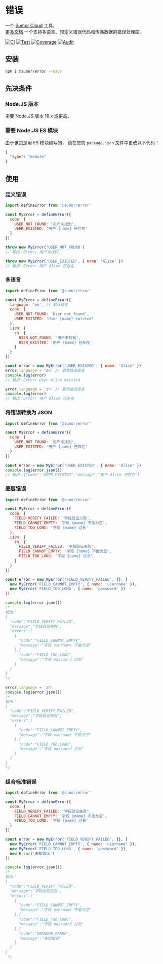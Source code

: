 # 错误

一个 [Sumor Cloud](https://sumor.cloud) 工具。  
[更多文档](https://sumor.cloud/error)
一个支持多语言、预定义错误代码和传递数据的错误处理库。

[![CI](https://github.com/sumor-cloud/error/actions/workflows/ci.yml/badge.svg)](https://github.com/sumor-cloud/error/actions/workflows/ci.yml)
[![Test](https://github.com/sumor-cloud/error/actions/workflows/ut.yml/badge.svg)](https://github.com/sumor-cloud/error/actions/workflows/ut.yml)
[![Coverage](https://github.com/sumor-cloud/error/actions/workflows/coverage.yml/badge.svg)](https://github.com/sumor-cloud/error/actions/workflows/coverage.yml)
[![Audit](https://github.com/sumor-cloud/error/actions/workflows/audit.yml/badge.svg)](https://github.com/sumor-cloud/error/actions/workflows/audit.yml)

## 安装

```bash
npm i @sumor/error --save
```

## 先决条件

### Node.JS 版本

需要 Node.JS 版本 16.x 或更高。

### 需要 Node.JS ES 模块

由于该包是用 ES 模块编写的，
请在您的 `package.json` 文件中更改以下代码：

```json
{
  "type": "module"
}
```

## 使用

### 定义错误

```js
import defineError from '@sumor/error'

const MyError = defineError({
  code: {
    USER_NOT_FOUND: '用户未找到',
    USER_EXISTED: '用户 {name} 已存在'
  }
})

throw new MyError('USER_NOT_FOUND')
// 输出：Error: 用户未找到

throw new MyError('USER_EXISTED', { name: 'Alice' })
// 输出：Error: 用户 Alice 已存在
```

### 多语言

```js
import defineError from '@sumor/error'

const MyError = defineError({
  language: 'en', // 默认语言
  code: {
    USER_NOT_FOUND: 'User not found',
    USER_EXISTED: 'User {name} existed'
  },
  i18n: {
    zh: {
      USER_NOT_FOUND: '用户未找到',
      USER_EXISTED: '用户 {name} 已存在'
    }
  }
})

const error = new MyError('USER_EXISTED', { name: 'Alice' })
error.language = 'en' // 更改错误语言
console.log(error)
// 输出：Error: User Alice existed

error.language = 'zh' // 更改错误语言
console.log(error)
// 输出：Error: 用户 Alice 已存在
```

### 将错误转换为 JSON

```js
import defineError from '@sumor/error'

const MyError = defineError({
  code: {
    USER_NOT_FOUND: '用户未找到',
    USER_EXISTED: '用户 {name} 已存在'
  }
})

const error = new MyError('USER_EXISTED', { name: 'Alice' })
console.log(error.json())
// 输出：{"code":"USER_EXISTED","message":"用户 Alice 已存在"}
```

### 底层错误

```js
import defineError from '@sumor/error'

const MyError = defineError({
  code: {
    FIELD_VERIFY_FAILED: '字段验证失败',
    FIELD_CANNOT_EMPTY: '字段 {name} 不能为空',
    FIELD_TOO_LONG: '字段 {name} 过长'
  },
  i18n: {
    zh: {
      FIELD_VERIFY_FAILED: '字段验证失败',
      FIELD_CANNOT_EMPTY: '字段 {name} 不能为空',
      FIELD_TOO_LONG: '字段 {name} 过长'
    }
  }
})

const error = new MyError('FIELD_VERIFY_FAILED', {}, [
  new MyError('FIELD_CANNOT_EMPTY', { name: 'username' }),
  new MyError('FIELD_TOO_LONG', { name: 'password' })
])

console.log(error.json())
/* 
输出：
{
  "code":"FIELD_VERIFY_FAILED",
  "message":"字段验证失败",
  "errors":[
    {
      "code":"FIELD_CANNOT_EMPTY",
      "message":"字段 username 不能为空"
    },{
      "code":"FIELD_TOO_LONG",
      "message":"字段 password 过长"
    }
  ]
}
*/

error.language = 'zh'
console.log(error.json())
/*
输出：
{
  "code":"FIELD_VERIFY_FAILED",
  "message":"字段验证失败",
  "errors":[
    {
      "code":"FIELD_CANNOT_EMPTY",
      "message":"字段 username 不能为空"
    },{
      "code":"FIELD_TOO_LONG",
      "message":"字段 password 过长"
    }
  ]
}
*/
```

### 组合标准错误

```js
import defineError from '@sumor/error'

const MyError = defineError({
  code: {
    FIELD_VERIFY_FAILED: '字段验证失败',
    FIELD_CANNOT_EMPTY: '字段 {name} 不能为空',
    FIELD_TOO_LONG: '字段 {name} 过长'
  }
})

const error = new MyError('FIELD_VERIFY_FAILED', {}, [
  new MyError('FIELD_CANNOT_EMPTY', { name: 'username' }),
  new MyError('FIELD_TOO_LONG', { name: 'password' }),
  new Error('未知错误')
])

console.log(error.json())
/*
输出：
{
  "code":"FIELD_VERIFY_FAILED",
  "message":"字段验证失败",
  "errors":[
    {
      "code":"FIELD_CANNOT_EMPTY",
      "message":"字段 username 不能为空"
    },{
      "code":"FIELD_TOO_LONG",
      "message":"字段 password 过长"
    },{
      "code":"UNKNOWN_ERROR",
      "message":"未知错误"
    }
  ]
}
 */
```
